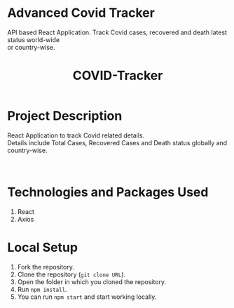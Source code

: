 # Advanced Covid Tracker

API based React Application.
Track Covid cases, recovered and death latest status world-wide <br>
or country-wise.
<div align="center">

# COVID-Tracker

<img src="">

</div>


# Project Description

React Application to track Covid related details.<br>
Details include Total Cases, Recovered Cases and Death status globally and country-wise.<br>

<br/>

# Technologies and Packages Used

1. React
2. Axios

# Local Setup

1. Fork the repository.
2. Clone the repository (`git clone URL`).
3. Open the folder in which you cloned the repository.
4. Run `npm install`.
5. You can run `npm start` and start working locally.

